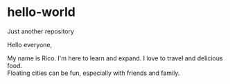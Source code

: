 # hello-world
Just another repository

Hello everyone,

My name is Rico.  I'm here to learn and expand. I love to travel and delicious food.  
Floating cities can be fun, especially with friends and family.  
